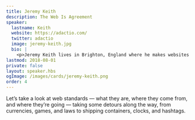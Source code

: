 ```yaml
---
title: Jeremy Keith
description: The Web Is Agreement
speaker:
  lastname: Keith
  website: https://adactio.com/
  twitter: adactio
  image: jeremy-keith.jpg
  bio: |
    <p>Jeremy Keith lives in Brighton, England where he makes websites with the splendid design agency <a href="https://clearleft.com/">Clearleft</a>. You may know him from such books as <a href="https://domscripting.com/">DOM Scripting</a>, <a href="https://bulletproofajax.com/">Bulletproof Ajax</a>, <a href="https://html5forwebdesigners.com/">HTML5 For Web Designers</a>, <a href="https://resilientwebdesign.com/">Resilient Web Design</a>, and, most recently, <a href="https://abookapart.com/products/going-offline">Going Offline</a>.</p>
lastmod: 2018-08-01
private: false
layout: speaker.hbs
ogImage: /images/cards/jeremy-keith.png
order: 4
---
```


Let’s take a look at web standards — what they are, where they come from, and where they’re going — taking some detours along the way, from currencies, games, and laws to shipping containers, clocks, and hashtags.

